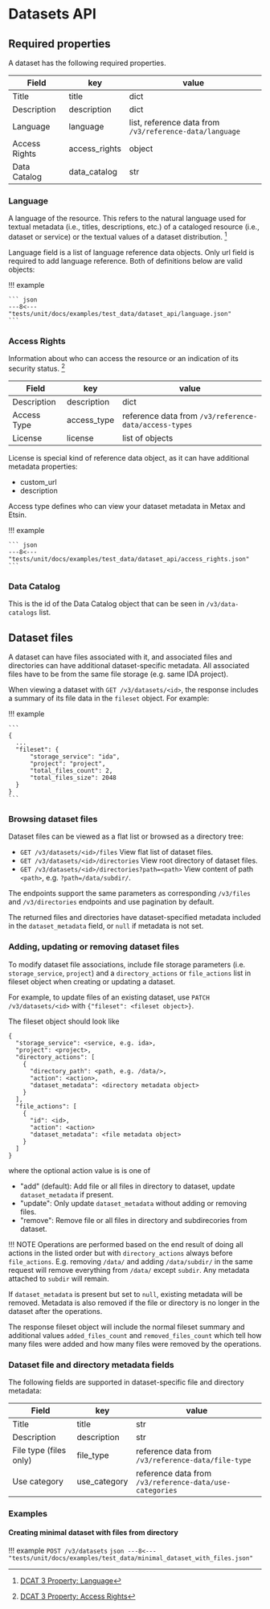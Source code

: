 # Datasets API

## Required properties

A dataset has the following required properties.

| Field         | key           | value                                                   |
| ------------- | ------------- | ------------------------------------------------------- |
| Title         | title         | dict                                                    |
| Description   | description   | dict                                                    |
| Language      | language      | list, reference data from `/v3/reference-data/language` |
| Access Rights | access_rights | object                                                  |
| Data Catalog  | data_catalog  | str                                                     |

### Language

A language of the resource. This refers to the natural language used for textual metadata (i.e., titles, descriptions, etc.) of a cataloged resource (i.e., dataset or service) or the textual values of a dataset distribution. [^1]

Language field is a list of language reference data objects. Only url field is required to add language reference. Both of definitions below are valid objects:

!!! example

    ``` json
    ---8<--- "tests/unit/docs/examples/test_data/dataset_api/language.json"
    ```

### Access Rights

Information about who can access the resource or an indication of its security status. [^2]

| Field       | key         | value                                                 |
| ----------- | ----------- | ----------------------------------------------------- |
| Description | description | dict                                                  |
| Access Type | access_type | reference data from `/v3/reference-data/access-types` |
| License     | license     | list of objects                                       |

License is special kind of reference data object, as it can have additional metadata properties:

- custom_url
- description

Access type defines who can view your dataset metadata in Metax and Etsin.

!!! example

    ``` json
    ---8<--- "tests/unit/docs/examples/test_data/dataset_api/access_rights.json"
    ```

### Data Catalog

This is the id of the Data Catalog object that can be seen in `/v3/data-catalogs` list.

## Dataset files

A dataset can have files associated with it, and associated files and directories can have
additional dataset-specific metadata. All associated files have to be from the same file storage (e.g. same IDA project).

When viewing a dataset with `GET /v3/datasets/<id>`, the response includes a summary of its file data in the `fileset` object. For example:

!!! example

    ```
    {
      ...
      "fileset": {
          "storage_service": "ida",
          "project": "project",
          "total_files_count": 2,
          "total_files_size": 2048
      }
    }
    ```

### Browsing dataset files

Dataset files can be viewed as a flat list or browsed as a directory tree:

- `GET /v3/datasets/<id>/files` View flat list of dataset files.
- `GET /v3/datasets/<id>/directories` View root directory of dataset files.
- `GET /v3/datasets/<id>/directories?path=<path>` View content of path `<path>`, e.g. `?path=/data/subdir/`.

The endpoints support the same parameters as corresponding
`/v3/files` and `/v3/directories` endpoints and use pagination by default.

The returned files and directories have dataset-specified metadata included
in the `dataset_metadata` field, or `null` if metadata is not set.

### Adding, updating or removing dataset files

To modify dataset file associations, include file storage parameters
(i.e. `storage_service`, `project`) and a `directory_actions` or `file_actions` list in
fileset object when creating or updating a dataset.

For example, to update files of an existing dataset, use `PATCH /v3/datasets/<id>` with `{"fileset": <fileset object>}`.

The fileset object should look like

```
{
  "storage_service": <service, e.g. ida>,
  "project": <project>,
  "directory_actions": [
    {
      "directory_path": <path, e.g. /data/>,
      "action": <action>,
      "dataset_metadata": <directory metadata object>
    }
  ],
  "file_actions": [
    {
      "id": <id>,
      "action": <action>
      "dataset_metadata": <file metadata object>
    }
  ]
}
```

where the optional action value is is one of

- "add" (default): Add file or all files in directory to dataset, update `dataset_metadata` if present.
- "update": Only update `dataset_metadata` without adding or removing files.
- "remove": Remove file or all files in directory and subdirecories from dataset.

<!-- prettier-ignore -->
!!! NOTE
    Operations are performed based on the end result of doing all actions in the listed order but
    with `directory_actions` always before `file_actions`. E.g. removing `/data/` and
    adding `/data/subdir/` in the same request will remove everything from `/data/`
    except `subdir`. Any metadata attached to `subdir` will remain.

If `dataset_metadata` is present but set to `null`, existing metadata will be removed.
Metadata is also removed if the file or directory is no longer in the dataset after the operations.

The response fileset object will include the normal fileset summary and additional
values `added_files_count` and `removed_files_count` which tell how many
files were added and how many files were removed by the operations.

### Dataset file and directory metadata fields

The following fields are supported in dataset-specific file and directory metadata:

| Field                  | key          | value                                                   |
| ---------------------- | ------------ | ------------------------------------------------------- |
| Title                  | title        | str                                                     |
| Description            | description  | str                                                     |
| File type (files only) | file_type    | reference data from `/v3/reference-data/file-type`      |
| Use category           | use_category | reference data from `/v3/reference-data/use-categories` |

### Examples

#### Creating minimal dataset with files from directory

<!-- prettier-ignore -->
!!! example
    `POST /v3/datasets`
    ```json
    ---8<--- "tests/unit/docs/examples/test_data/minimal_dataset_with_files.json"
    ```
[^1]: [DCAT 3 Property: Language](https://www.w3.org/TR/vocab-dcat-3/#Property:resource_language)
[^2]: [DCAT 3 Property: Access Rights](https://www.w3.org/TR/vocab-dcat-3/#Property:resource_access_rights)
